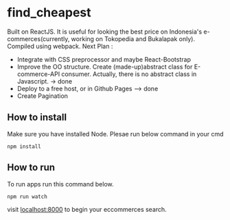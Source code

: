 # find_cheapest

Built on ReactJS. It is useful for looking the best price on Indonesia's e-commerces(currently, working on Tokopedia and Bukalapak only). Compiled using webpack.
Next Plan :
* Integrate with CSS preprocessor and maybe React-Bootstrap
* Improve the OO structure. Create (made-up)abstract class for E-commerce-API consumer. Actually, there is no abstract class in Javascript. -> done
* Deploy to a free host, or in Github Pages --> done
* Create Pagination


## How to install
Make sure you have installed Node. Plesae run below command in your cmd
```
npm install
```

## How to run
To run apps run this command below.
```
npm run watch
```

visit [localhost:8000](http://localhost:8000/) to begin your eccommerces search.
